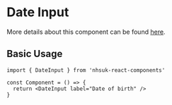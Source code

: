 # Date Input

More details about this component can be found [here](https://service-manual.nhs.uk/design-system/components/date-input).

## Basic Usage

```tsx
import { DateInput } from 'nhsuk-react-components'

const Component = () => {
  return <DateInput label="Date of birth" />
}
```

